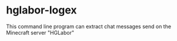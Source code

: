 # hglabor-logex
This command line program can extract chat messages send on the Minecraft server "HGLabor"

